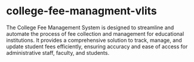 # college-fee-managment-vlits
The College Fee Management System is designed to streamline and automate the process of fee collection and management for educational institutions. It provides a comprehensive solution to track, manage, and update student fees efficiently, ensuring accuracy and ease of access for administrative staff, faculty, and students.
